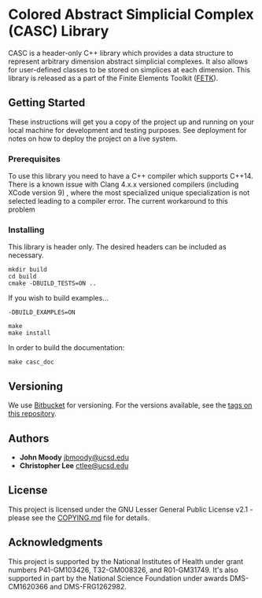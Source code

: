 # Colored Abstract Simplicial Complex (CASC) Library

CASC is a header-only C++ library which provides a data structure to represent 
arbitrary dimension abstract simplicial complexes. It also allows for 
user-defined classes to be stored on simplices at each dimension. This library 
is released as a part of the Finite Elements Toolkit 
([FETK](http://www.fetk.org/)).


## Getting Started

These instructions will get you a copy of the project up and running on your 
local machine for development and testing purposes. See deployment for notes on 
how to deploy the project on a live system.

### Prerequisites

To use this library you need to have a C++ compiler which supports C++14. There
is a known issue with Clang 4.x.x versioned compilers (including XCode version 9)
, where the most specialized unique specialization is not selected leading to a 
compiler error. The current workaround to this problem 

### Installing

This library is header only. The desired headers can be included as necessary.

```
mkdir build
cd build
cmake -DBUILD_TESTS=ON ..

```

If you wish to build examples...
```
-DBUILD_EXAMPLES=ON 
```

```
make 
make install
```

In order to build the documentation:

```
make casc_doc
```

## Versioning

We use [Bitbucket](https://bitbucket.org/fetk/casc) for versioning. For the 
versions available, see the 
[tags on this repository](https://bitbucket.org/fetk/casc/downloads/?tab=tags). 

## Authors

* **John Moody** <jbmoody@ucsd.edu>
* **Christopher Lee** <ctlee@ucsd.edu>

## License

This project is licensed under the GNU Lesser General Public License v2.1 - 
please see the [COPYING.md](COPYING.md) file for details.

## Acknowledgments

This project is supported by the National Institutes of Health under grant
numbers P41-GM103426, T32-GM008326, and R01-GM31749. It's also supported in part
by the National Science Foundation under awards DMS-CM1620366 and DMS-FRG1262982.